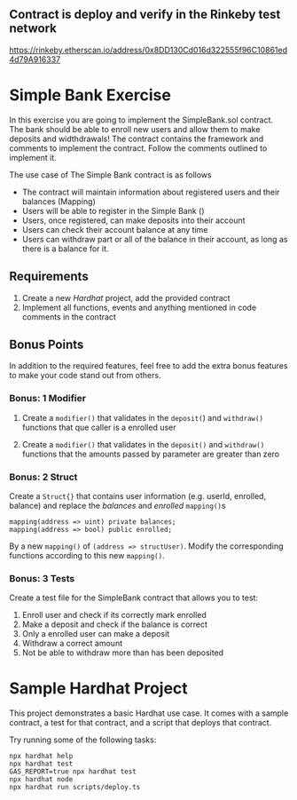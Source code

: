 ## Contract is deploy and verify in the Rinkeby test network 
https://rinkeby.etherscan.io/address/0x8DD130Cd016d322555f96C10861ed4d79A916337

# Simple Bank Exercise

In this exercise you are going to implement the SimpleBank.sol contract.
The bank should be able to enroll new users and allow them to make deposits and widthdrawals!
The contract contains the framework and comments to implement the contract. Follow the comments outlined to implement it. 

The use case of The Simple Bank contract is as follows
- The contract will maintain information about registered users and their balances (Mapping)
- Users will be able to register in the Simple Bank ()
- Users, once registered, can make deposits into their account
- Users can check their account balance at any time
- Users can withdraw part or all of the balance in their account, as long as there is a balance for it.


## Requirements
1. Create a new *Hardhat* project, add the provided contract
2. Implement all functions, events and anything mentioned in code comments in the contract

## Bonus Points
In addition to the required features, feel free to add the extra bonus features to make your code stand out from others.

### Bonus: 1 Modifier

1. Create a `modifier()` that validates in the `deposit(`) and `withdraw()` functions that que caller is a enrolled user

2. Create a `modifier()` that validates in the `deposit()` and `withdraw()` functions that the amounts passed by parameter are greater than zero

### Bonus: 2 Struct

Create a `Struct{}` that contains user information (e.g. userId, enrolled, balance) and replace the *balances* and *enrolled* `mapping()`s 

```
mapping(address => uint) private balances;
mapping(address => bool) public enrolled;
```

By a new `mapping()` of `(address => structUser)`. 
Modify the corresponding functions according to this new `mapping()`.

### Bonus: 3 Tests

Create a test file for the SimpleBank contract that allows you to test:
1. Enroll user and check if its correctly mark enrolled
2. Make a deposit and check if the balance is correct
3. Only a enrolled user can make a deposit
4. Withdraw a correct amount
5. Not be able to withdraw more than has been deposited







# Sample Hardhat Project

This project demonstrates a basic Hardhat use case. It comes with a sample contract, a test for that contract, and a script that deploys that contract.

Try running some of the following tasks:

```shell
npx hardhat help
npx hardhat test
GAS_REPORT=true npx hardhat test
npx hardhat node
npx hardhat run scripts/deploy.ts
```
